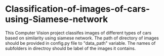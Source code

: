 # Classification-of-images-of-cars-using-Siamese-network
This Computer Vision project classifes images of different types of cars based on similarity using siamese network. The path of directory of images should be provided in config.py file to "data_path" variable. The names of subfolders in directroy should be label of the images it contains.
